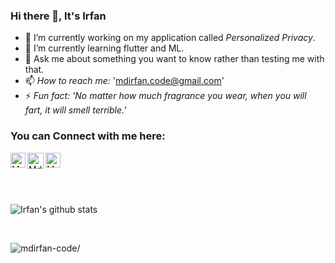 ### Hi there 👋, It's Irfan

<!--
**mdirfan-code/mdirfan-code** is a ✨ _special_ ✨ repository because its `README.md` (this file) appears on your GitHub profile.
-->
- 🔭 I’m currently working on my application called *Personalized Privacy*.
- 🌱 I’m currently learning flutter and ML.
- 💬 Ask me about something you want to know rather than testing me with that.
- 📫 *How to reach me:* 'mdirfan.code@gmail.com'
- ⚡ *Fun fact: 'No matter how much fragrance you wear, when you will fart, it will smell terrible.'*

### You can Connect with me here:

<a href="https://www.linkedin.com/in/md-irfan-a06a71182/">
    <img align="left" alt="Md. Irfan | Linkedin" width="24px" src="https://github.com/TheDudeThatCode/TheDudeThatCode/blob/master/Assets/Linkedin.svg" />
  </a>
   <a href="https://twitter.com/mdIrfan_exe">
    <img align="left" alt="Md. Irfan | Twitter" width="26px" src="https://github.com/TheDudeThatCode/TheDudeThatCode/blob/master/Assets/Twitter.svg" />
  </a> 

   <a href="https://www.instagram.com/mdir.fan11/">
    <img align="left" alt="Md. Irfan | Instagram" width="24px" src="https://github.com/TheDudeThatCode/TheDudeThatCode/blob/master/Assets/Instagram.svg" />
  </a>


<br>
<br>
<br>
<br> 

![Irfan's github stats](https://github-readme-stats.vercel.app/api?username=mdirfan-code&show_icons=true&theme=algolia&count_private=true)




<br>
<p align="left"> <img src=https://komarev.com/ghpvc/?username=mdirfan-code alt=mdirfan-code/></p>


